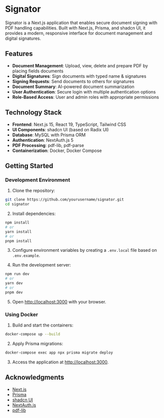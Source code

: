 # Signator

Signator is a Next.js application that enables secure document signing with PDF handling capabilities. Built with Next.js, Prisma, and shadcn UI, it provides a modern, responsive interface for document management and digital signatures.

## Features

- **Document Management**: Upload, view, delete and prepare PDF by placing fields documents
- **Digital Signatures**: Sign documents with typed name & signatures
- **Signing Requests**: Send documents to others for signatures
- **Document Summary**: AI-powered document summarization
- **User Authentication**: Secure login with multiple authentication options
- **Role-Based Access**: User and admin roles with appropriate permissions

## Technology Stack

- **Frontend**: Next.js 15, React 19, TypeScript, Tailwind CSS
- **UI Components**: shadcn UI (based on Radix UI)
- **Database**: MySQL with Prisma ORM
- **Authentication**: NextAuth.js 5
- **PDF Processing**: pdf-lib, pdf-parse
- **Containerization**: Docker, Docker Compose

## Getting Started

### Development Environment

1. Clone the repository:

```bash
git clone https://github.com/yourusername/signator.git
cd signator
```

2. Install dependencies:

```bash
npm install
# or
yarn install
# or
pnpm install
```

3. Configure environment variables by creating a `.env.local` file based on `.env.example`.

4. Run the development server:

```bash
npm run dev
# or
yarn dev
# or
pnpm dev
```

5. Open [http://localhost:3000](http://localhost:3000) with your browser.

### Using Docker

1. Build and start the containers:

```bash
docker-compose up --build
```

2. Apply Prisma migrations:

```bash
docker-compose exec app npx prisma migrate deploy
```

3. Access the application at [http://localhost:3000](http://localhost:3000).

## Acknowledgments

- [Next.js](https://nextjs.org/)
- [Prisma](https://www.prisma.io/)
- [shadcn UI](https://ui.shadcn.com/)
- [NextAuth.js](https://next-auth.js.org/)
- [pdf-lib](https://pdf-lib.js.org/)